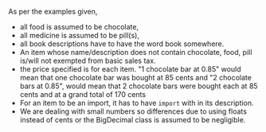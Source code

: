 As per the examples given, 
- all food is assumed to be chocolate, 
- all medicine is assumed to be pill(s),
- all book descriptions have to have the word book somewhere. 
- An item whose name/description does not contain chocolate, food, pill is/will not exempted from basic sales tax.
- the price specified is for each item. "1 chocolate bar at 0.85" would mean that one chocolate bar was bought at 85 cents and "2 chocolate bars at 0.85", would mean that 2 chocolate bars were bought each at 85 cents and at a grand total of 170 cents
- For an item to be an import, it has to have `import` with in its description.
- We are dealing with small numbers so differences due to using floats instead of cents or the BigDecimal class is assumed to be negligible.
